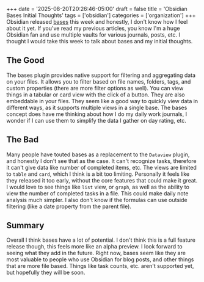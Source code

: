 +++
date = '2025-08-20T20:26:46-05:00'
draft = false
title = 'Obsidian Bases Initial Thoughts'
tags = ['obsidian']
categories = ['organization']
+++
Obsidian released [bases](https://help.obsidian.md/bases) this week and honestly, I don't know how I feel about it yet. If you've read my previous articles, you know I'm a huge Obsidian fan and use multiple vaults for various journals, posts, etc.  I thought I would take this week to talk about bases and my initial thoughts. 

## The Good
The bases plugin provides native support for filtering and aggregating data on your files. It allows you to filter based on file names, folders, tags, and custom properties (there are more filter options as well). You can view things in a tabular or card view with the click of a button. They are also embeddable in your files. They seem like a good way to quickly view data in different ways, as it supports multiple views in a single base. The bases concept does have me thinking about how I do my daily work journals, I wonder if I can use them to simplify the data I gather on day rating, etc. 

## The Bad
Many people have touted bases as a replacement to the `Dataview` plugin, and honestly I don't see that as the case. It can't recognize tasks, therefore it can't give data like number of completed items, etc. The views are limited to `table`  and `card`, which I think is a bit too limiting. Personally it feels like they released it too early, without the core features that could make it great. I would love to see things like `list` view, or `graph`, as well as the ability to view the number of completed tasks in a file. This could make daily note analysis much simpler. I also don't know if the formulas can use outside filtering (like a date property from the parent file). 

## Summary
Overall I think bases have a lot of potential. I don't think this is a full feature release though, this feels more like an alpha preview. I look forward to seeing what they add in the future. Right now, bases seem like they are most valuable to people who use Obsidian for blog posts, and other things that are more file based. Things like task counts, etc. aren't supported yet, but hopefully they will be soon.